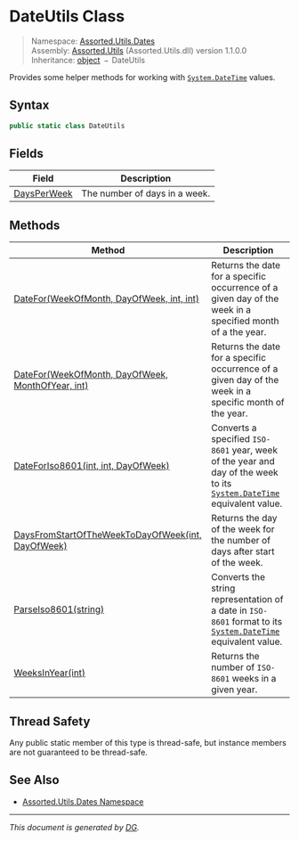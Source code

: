 ﻿# DateUtils Class

> Namespace: [Assorted.Utils.Dates](index.md#assortedutilsdates-namespace)\
> Assembly: [Assorted.Utils](index.md) (Assorted.Utils.dll) version 1.1.0.0\
> Inheritance: [object](https://docs.microsoft.com/en-us/dotnet/api/system.object) `→` DateUtils

Provides some helper methods for working with [`System.DateTime`](https://docs.microsoft.com/en-us/dotnet/api/system.datetime) values.

## Syntax

```csharp
public static class DateUtils
```

## Fields

Field | Description
--- | ---
[DaysPerWeek](Assorted.Utils.Dates.DateUtils.DaysPerWeek.md) | The number of days in a week.

## Methods

Method | Description
--- | ---
[DateFor(WeekOfMonth, DayOfWeek, int, int)](Assorted.Utils.Dates.DateUtils.DateFor.md#dateforweekofmonth-dayofweek-int-int) | Returns the date for a specific occurrence of a given day of the week in a specified month of a the year.
[DateFor(WeekOfMonth, DayOfWeek, MonthOfYear, int)](Assorted.Utils.Dates.DateUtils.DateFor.md#dateforweekofmonth-dayofweek-monthofyear-int) | Returns the date for a specific occurrence of a given day of the week in a specific month of the year.
[DateForIso8601(int, int, DayOfWeek)](Assorted.Utils.Dates.DateUtils.DateForIso8601.md) | Converts a specified `ISO-8601` year, week of the year and day of the week to its [`System.DateTime`](https://docs.microsoft.com/en-us/dotnet/api/system.datetime) equivalent value.
[DaysFromStartOfTheWeekToDayOfWeek(int, DayOfWeek)](Assorted.Utils.Dates.DateUtils.DaysFromStartOfTheWeekToDayOfWeek.md) | Returns the day of the week for the number of days after start of the week.
[ParseIso8601(string)](Assorted.Utils.Dates.DateUtils.ParseIso8601.md) | Converts the string representation of a date in `ISO-8601` format to its [`System.DateTime`](https://docs.microsoft.com/en-us/dotnet/api/system.datetime) equivalent value.
[WeeksInYear(int)](Assorted.Utils.Dates.DateUtils.WeeksInYear.md) | Returns the number of `ISO-8601` weeks in a given year.

## Thread Safety

Any public static member of this type is thread\-safe, but instance members are not guaranteed to be thread\-safe.

## See Also

- [Assorted.Utils.Dates Namespace](index.md#assortedutilsdates-namespace)

---

_This document is generated by [DG](https://github.com/Khojasteh/dg)._
